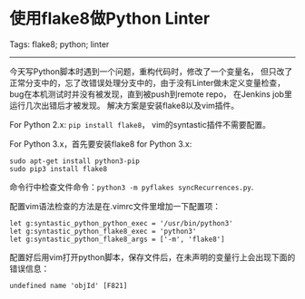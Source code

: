 # 使用flake8做Python Linter
Tags: flake8; python; linter

------

今天写Python脚本时遇到一个问题，重构代码时，修改了一个变量名，
但只改了正常分支中的，忘了改错误处理分支中的，由于没有Linter做未定义变量检查，
bug在本机测试时并没有被发现，直到被push到remote repo，
在Jenkins job里运行几次出错后才被发现。
解决方案是安装flake8以及vim插件。

For Python 2.x: `pip install flake8`，
vim的syntastic插件不需要配置。

For Python 3.x，首先要安装flake8 for Python 3.x:

    sudo apt-get install python3-pip
    sudo pip3 install flake8

命令行中检查文件命令：`python3 -m pyflakes syncRecurrences.py`.

配置vim语法检查的方法是在.vimrc文件里增加一下配置项：

    let g:syntastic_python_python_exec = '/usr/bin/python3'
    let g:syntastic_python_flake8_exec = 'python3'
    let g:syntastic_python_flake8_args = ['-m', 'flake8']

配置好后用vim打开python脚本，保存文件后，在未声明的变量行上会出现下面的错误信息：

    undefined name 'objId' [F821]
